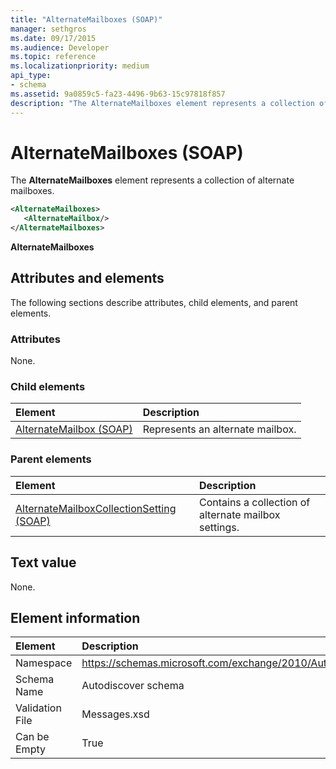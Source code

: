 ```yaml
---
title: "AlternateMailboxes (SOAP)"
manager: sethgros
ms.date: 09/17/2015
ms.audience: Developer
ms.topic: reference
ms.localizationpriority: medium
api_type:
- schema
ms.assetid: 9a0859c5-fa23-4496-9b63-15c97818f857
description: "The AlternateMailboxes element represents a collection of alternate mailboxes."
---
```


# AlternateMailboxes (SOAP)

The **AlternateMailboxes** element represents a collection of alternate mailboxes. 
  
```XML
<AlternateMailboxes>
   <AlternateMailbox/>
</AlternateMailboxes>
```

 **AlternateMailboxes**
## Attributes and elements

The following sections describe attributes, child elements, and parent elements.
  
### Attributes

None.
  
### Child elements

|**Element**|**Description**|
|:-----|:-----|
|[AlternateMailbox (SOAP)](alternatemailbox-soap.md) <br/> |Represents an alternate mailbox.  <br/> |
   
### Parent elements

|**Element**|**Description**|
|:-----|:-----|
|[AlternateMailboxCollectionSetting (SOAP)](alternatemailboxcollectionsetting-soap.md) <br/> |Contains a collection of alternate mailbox settings.  <br/> |
   
## Text value

None.
  
## Element information

|**Element**|**Description**|
|:-----|:-----|
|Namespace  <br/> |https://schemas.microsoft.com/exchange/2010/Autodiscover  <br/> |
|Schema Name  <br/> |Autodiscover schema  <br/> |
|Validation File  <br/> |Messages.xsd  <br/> |
|Can be Empty  <br/> |True  <br/> |
   

